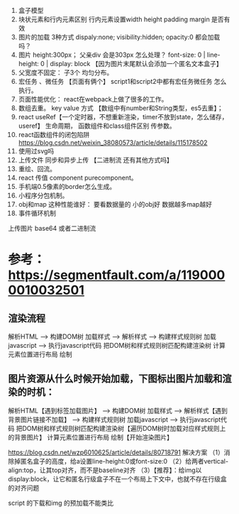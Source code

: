 1. 盒子模型
2. 块状元素和行内元素区别  行内元素设置width height padding margin 是否有效
3. 图片的加载 3种方式 dispaly:none; visibility:hidden; opacity:0 都会加载吗？
4. 图片 height:300px； 父亲div 会是303px 怎么处理？ font-size: 0 | line-height: 0  | display: block  【因为图片末尾默认会添加一个匿名文本盒子】
5. 父宽度不固定： 子3个 均匀分布。
6. 宏任务 、微任务 【页面有俩个<script>script1</script><script>script2</script>】
script1和script2中都有宏任务微任务 怎么执行。
7. 页面性能优化： react在webpack上做了很多的工作。
8. 数组去重。 key value 方式 【数组中有number和String类型，es5去重】；
9. react useRef【一个定时器，不想重新渲染，timer不放到state，怎么储存， useref】  生命周期， 函数组件和class组件区别 传参数。
10. react函数组件的闭包陷阱 https://blog.csdn.net/weixin_38080573/article/details/115178502
11. 使用过svg吗
12. 上传文件 同步和异步上传 【二进制流 还有其他方式吗】
13. 重绘、回流。
14. react 传值 component purecomponent。
15. 手机端0.5像素的border怎么生成。
16. 小程序分包机制。
17. obj和map 这种性能谁好： 要看数据量的 小的obj好 数据越多map越好
18. 事件循环机制

上传图片 base64 或者二进制流

<!-- <img src> 和背景图片加载 -->
# 参考： https://segmentfault.com/a/1190000010032501
## 渲染流程
解析HTML —> 构建DOM树
加载样式 —> 解析样式 —> 构建样式规则树
加载javascript —> 执行javascript代码
把DOM树和样式规则树匹配构建渲染树
计算元素位置进行布局
绘制
## 图片资源从什么时候开始加载，下图标出图片加载和渲染的时机：
解析HTML【遇到<img>标签加载图片】 —> 构建DOM树
加载样式 —> 解析样式【遇到背景图片链接不加载】 —> 构建样式规则树
加载javascript —> 执行javascript代码
把DOM树和样式规则树匹配构建渲染树【遍历DOM树时加载对应样式规则上的背景图片】
计算元素位置进行布局
绘制【开始渲染图片】

 <!-- 图片撑开父亲节点高度， 父亲节点高度比真实的高3px -->
https://blog.csdn.net/wzp6010625/article/details/80718791
解决方案
（1）消除掉匿名盒子的高度，给a设置line-height:0或font-size:0 
（2）给两者vertical-align:top，让其top对齐，而不是baseline对齐 
（3）【推荐】：给img以display:block，让它和匿名行级盒子不在一个布局上下文中，也就不存在行级盒的对齐问题


script 的下载和img 的预加载不能类比